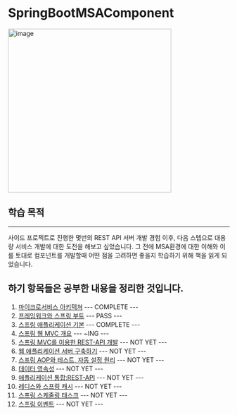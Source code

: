 # SpringBootMSAComponent


<img width="371" alt="image" src="https://github.com/HJC96/SpringBootMSAComponent/assets/87226129/df4cb2c0-ec76-4b93-9046-de32ad262d73">

## 학습 목적
---
사이드 프로젝트로 진행한 몇번의 REST API 서버 개발 경험 이후, 다음 스텝으로 대용량 서비스 개발에 대한 도전을 해보고 싶었습니다. 그 전에 MSA환경에 대한 이해와 이를 토대로 컴포넌트를 개발할때 어떤 점을 고려하면 좋을지 학습하기 위해 책을 읽게 되었습니다. 

하기 항목들은 공부한 내용을 정리한 것입니다.
---
1. [마이크로서비스 아키텍쳐](https://github.com/HJC96/SpringBootMSAComponent/blob/main/List/1.%EB%A7%88%EC%9D%B4%ED%81%AC%EB%A1%9C%EC%84%9C%EB%B9%84%EC%8A%A4%20%EC%95%84%ED%82%A4%ED%85%8D%EC%B3%90.md) --- COMPLETE ---
2. [프레임워크와 스프링 부트]() --- PASS ---
3. [스프링 애플리케이션 기본](https://github.com/HJC96/SpringBootMSAComponent/blob/main/List/3.%20%EC%8A%A4%ED%94%84%EB%A7%81%20%EC%95%A0%ED%94%8C%EB%A6%AC%EC%BC%80%EC%9D%B4%EC%85%98%20%EA%B8%B0%EB%B3%B8.md) --- COMPLETE ---
4. [스프링 웹 MVC 개요]() --- ~ING ---
5. [스프링 MVC를 이용한 REST-API 개발]() --- NOT YET ---
6. [웹 애플리케이션 서버 구축하기]() --- NOT YET ---
7. [스프링 AOP와 테스트, 자동 설정 원리]() --- NOT YET ---
8. [데이터 영속성]() --- NOT YET ---
9. [애플리케이션 통합:REST-API]() --- NOT YET ---
10. [레디스와 스프링 캐시]() --- NOT YET ---
11. [스프링 스케줄링 태스크]() --- NOT YET ---
12. [스프링 이벤트]() --- NOT YET ---

